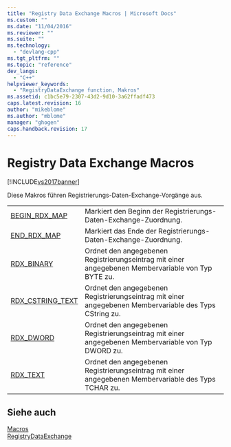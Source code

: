 ```yaml
---
title: "Registry Data Exchange Macros | Microsoft Docs"
ms.custom: ""
ms.date: "11/04/2016"
ms.reviewer: ""
ms.suite: ""
ms.technology: 
  - "devlang-cpp"
ms.tgt_pltfrm: ""
ms.topic: "reference"
dev_langs: 
  - "C++"
helpviewer_keywords: 
  - "RegistryDataExchange function, Makros"
ms.assetid: c1bc5e79-2307-43d2-9d10-3a62ffadf473
caps.latest.revision: 16
author: "mikeblome"
ms.author: "mblome"
manager: "ghogen"
caps.handback.revision: 17
---
```

# Registry Data Exchange Macros
[!INCLUDE[vs2017banner](../../assembler/inline/includes/vs2017banner.md)]

Diese Makros führen Registrierungs\-Daten\-Exchange\-Vorgänge aus.  
  
|||  
|-|-|  
|[BEGIN\_RDX\_MAP](../Topic/BEGIN_RDX_MAP.md)|Markiert den Beginn der Registrierungs\-Daten\-Exchange\-Zuordnung.|  
|[END\_RDX\_MAP](../Topic/END_RDX_MAP.md)|Markiert das Ende der Registrierungs\-Daten\-Exchange\-Zuordnung.|  
|[RDX\_BINARY](../Topic/RDX_BINARY.md)|Ordnet den angegebenen Registrierungseintrag mit einer angegebenen Membervariable von Typ BYTE zu.|  
|[RDX\_CSTRING\_TEXT](../Topic/RDX_CSTRING_TEXT.md)|Ordnet den angegebenen Registrierungseintrag mit einer angegebenen Membervariable des Typs CString zu.|  
|[RDX\_DWORD](../Topic/RDX_DWORD.md)|Ordnet den angegebenen Registrierungseintrag mit einer angegebenen Membervariable von Typ DWORD zu.|  
|[RDX\_TEXT](../Topic/RDX_TEXT.md)|Ordnet den angegebenen Registrierungseintrag mit einer angegebenen Membervariable des Typs TCHAR zu.|  
  
## Siehe auch  
 [Macros](../../atl/reference/atl-macros.md)   
 [RegistryDataExchange](../Topic/RegistryDataExchange.md)